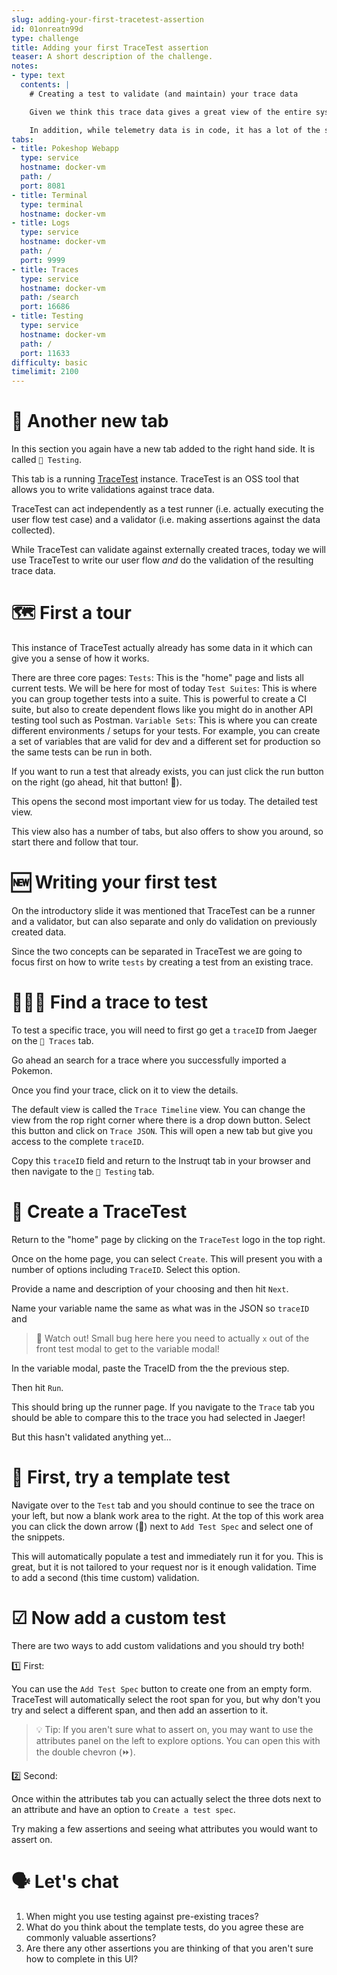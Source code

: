 ```yaml
---
slug: adding-your-first-tracetest-assertion
id: 01onreatn99d
type: challenge
title: Adding your first TraceTest assertion
teaser: A short description of the challenge.
notes:
- type: text
  contents: |
    # Creating a test to validate (and maintain) your trace data

    Given we think this trace data gives a great view of the entire system, it seems reasonable to want to use this to also _validate_ the entire system!

    In addition, while telemetry data is in code, it has a lot of the same properties as comments. In that it may be close to the code, but the chance to drift or "rot" is high. Using the data as a part of high value test suites can help maintain the quality and freshness of the telemetry data.
tabs:
- title: Pokeshop Webapp
  type: service
  hostname: docker-vm
  path: /
  port: 8081
- title: Terminal
  type: terminal
  hostname: docker-vm
- title: Logs
  type: service
  hostname: docker-vm
  path: /
  port: 9999
- title: Traces
  type: service
  hostname: docker-vm
  path: /search
  port: 16686
- title: Testing
  type: service
  hostname: docker-vm
  path: /
  port: 11633
difficulty: basic
timelimit: 2100
---
```



👀 Another new tab
==================

In this section you again have a new tab added to the right hand side. It is called `🔗 Testing`.

This tab is a running [TraceTest](https://tracetest.io/) instance. TraceTest is an OSS tool that allows you to write validations against trace data.

TraceTest can act independently as a test runner (i.e. actually executing the user flow test case) and a validator (i.e. making assertions against the data collected).

While TraceTest can validate against externally created traces, today we will use TraceTest to write our user flow _and_ do the validation of the resulting trace data.

🗺 First a tour
===============

This instance of TraceTest actually already has some data in it which can give you a sense of how it works.

There are three core pages:
`Tests`: This is the "home" page and lists all current tests. We will be here for most of today
`Test Suites`: This is where you can group together tests into a suite. This is powerful to create a CI suite, but also to create dependent flows like you might do in another API testing tool such as Postman.
`Variable Sets`: This is where you can create different environments / setups for your tests. For example, you can create a set of variables that are valid for dev and a different set for production so the same tests can be run in both.

If you want to run a test that already exists, you can just click the run button on the right (go ahead, hit that button! 🫵).

This opens the second most important view for us today. The detailed test view.

This view also has a number of tabs, but also offers to show you around, so start there and follow that tour.

🆕 Writing your first test
===========================

On the introductory slide it was mentioned that TraceTest can be a runner and a validator, but can also separate and only do validation on previously created data.

Since the two concepts can be separated in TraceTest we are going to focus first on how to write `tests` by creating a test from an existing trace.

🕵🏽‍♂️ Find a trace to test
=======================

To test a specific trace, you will need to first go get a `traceID` from Jaeger on the `🔗 Traces` tab.

Go ahead an search for a trace where you successfully imported a Pokemon.

Once you find your trace, click on it to view the details.

The default view is called the `Trace Timeline` view. You can change the view from the rop right corner where there is a drop down button. Select this button and click on `Trace JSON`. This will open a new tab but give you access to the complete `traceID`.

Copy this `traceID` field and return to the Instruqt tab in your browser and then navigate to the `🔗 Testing` tab.

🧪 Create a TraceTest
=====================

Return to the "home" page by clicking on the `TraceTest` logo in the top right.

Once on the home page, you can select `Create`. This will present you with a number of options including `TraceID`. Select this option.

Provide a name and description of your choosing and then hit `Next`.

Name your variable name the same as what was in the JSON so `traceID` and

> 🐛 Watch out! Small bug here here you need to actually `x` out of the front test modal to get to the variable modal!

In the variable modal, paste the TraceID from the the previous step.

Then hit `Run`.

This should bring up the runner page. If you navigate to the `Trace` tab you should be able to compare this to the trace you had selected in Jaeger!

But this hasn't validated anything yet...


🦾 First, try a template test
=============================

Navigate over to the `Test` tab and you should continue to see the trace on your left, but now a blank work area to the right. At the top of this work area you can click the down arrow (🔽) next to `Add Test Spec` and select one of the snippets.

This will automatically populate a test and immediately run it for you. This is great, but it is not tailored to your request nor is it enough validation. Time to add a second (this time custom) validation.

☑ Now add a custom test
======================

There are two ways to add custom validations and you should try both!

1️⃣ First:

You can use the `Add Test Spec` button to create one from an empty form. TraceTest will automatically select the root span for you, but why don't you try and select a different span, and then add an assertion to it.

> 💡 Tip: If you aren't sure what to assert on, you may want to use the attributes panel on the left to explore options. You can open this with the double chevron (⏩).

2️⃣ Second:

Once within the attributes tab you can actually select the three dots next to an attribute and have an option to `Create a test spec`.

Try making a few assertions and seeing what attributes you would want to assert on.

🗣 Let's chat
=============

1. When might you use testing against pre-existing traces?
1. What do you think about the template tests, do you agree these are commonly valuable assertions?
1. Are there any other assertions you are thinking of that you aren't sure how to complete in this UI?
